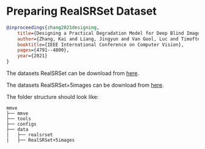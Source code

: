 # Preparing RealSRSet Dataset

<!-- [DATASET] -->

```bibtex
@inproceedings{zhang2021designing,
    title={Designing a Practical Degradation Model for Deep Blind Image Super-Resolution},
    author={Zhang, Kai and Liang, Jingyun and Van Gool, Luc and Timofte, Radu},
    booktitle={IEEE International Conference on Computer Vision},
    pages={4791--4800},
    year={2021}
}
```

The datasets RealSRSet can be download from [here](https://github.com/cszn/BSRGAN/tree/main/testsets/RealSRSet).

The datasets RealSRSet+5images can be download from [here](https://github.com/JingyunLiang/SwinIR/releases/download/v0.0/RealSRSet+5images.zip).

The folder structure should look like:

```text
mmve
├── mmve
├── tools
├── configs
├── data
|   ├── realsrset
|   ├── RealSRSet+5images
```
